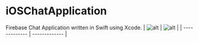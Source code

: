 # iOSChatApplication
Firebase Chat Application written in Swift using Xcode.
| ![alt](https://i.imgur.com/ib339mg.png) | ![alt](https://i.imgur.com/Qxfk4zA.png) |
| ------------- | ------------- |
